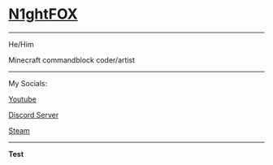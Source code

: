 # [N1ghtFOX](https://n1ght-f0x.github.io/N1ght/)


---


He/Him

Minecraft commandblock coder/artist


---

My Socials:

[Youtube](https://youtube.com/@_PNR_?si=1V8Yj38AlhJKLlVY)


[Discord Server](https://discord.com/invite/HhdkVjWrSc)


[Steam](https://steamcommunity.com/profiles/76561198036147172)




---


**Test**
